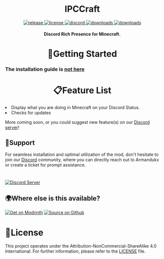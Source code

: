 <h1 align="center">IPCCraft</h1>

<div align="center">
<a href="https://modrinth.com/mod/ipccraft/versions" target="_blank">
        <img src="https://img.shields.io/modrinth/v/ipccraft?label=release&color=informational&logo=Modrinth" alt="release">
    </a>
 <a href="https://github.com/Armandukx/RPCCraft/blob/master/LICENSE" target="_blank">
        <img src="https://img.shields.io/badge/license-CC_BY_NC_SA_4.0-blue" alt="license">
    </a>
    <a href="https://discord.gg/MGrNJqsqZt" target="_blank">
        <img src="https://img.shields.io/discord/1094419852040622150?label=discord&color=informational&logo=Discord&logoColor=FFFFFF" alt="discord">
    </a>
         <a href="https://github.com/Armandukx/RPCCraft/releases" target="_blank">
        <img src="https://img.shields.io/github/downloads/Armandukx/RPCCraft/total?label=downloads&color=informational&logo=GitHub" alt="downloads">
    </a>
   <a href="https://modrinth.com/mod/ipccraft/versions" target="_blank">
        <img src="https://img.shields.io/modrinth/dt/ipccraft?label=downloads&color=informational&logo=Modrinth" alt="downloads">
    </a>
</div>

<h4 align="center">Discord Rich Presence for Minecraft. </h4>

<h1 align="center">🚀Getting Started</h1>

### The installation guide is [not here](https://github.com/Armandukx/RPCCraft/wiki)
<h1 align="center">📋Feature List</h1>
<li>Display what you are doing in Minecraft on your Discord Status.</li>
<li>Checks for updates</li>

More coming soon, or you could suggest new feature(s) on our [Discord server](https://discord.gg/MGrNJqsqZt)!

## 🤝Support

For seamless installation and optimal utilization of the mod, don't hesitate to join our [Discord](https://discord.gg/MGrNJqsqZt) community, where you can directly reach out to Armandukx or create a ticket for prompt assistance.
#
[![Discord Server](https://cdn.jsdelivr.net/npm/@intergrav/devins-badges@3/assets/cozy/social/discord-plural_64h.png)](https://discord.gg/MGrNJqsqZt)

## 🌍Where else is this available?
[![Get on Modrinth](https://cdn.jsdelivr.net/npm/@intergrav/devins-badges@3/assets/cozy/available/modrinth_64h.png)](https://modrinth.com/mod/ipccraft) [![Source on Github](https://cdn.jsdelivr.net/npm/@intergrav/devins-badges@3/assets/cozy/available/github_64h.png)](https://github.com/Armandukx/RPCCraft)

# 📄License

This project operates under the Attribution-NonCommercial-ShareAlike 4.0 International. For further information, please refer to the [LICENSE](https://github.com/Armandukx/RPCCraft/blob/master/LICENSE) file.
